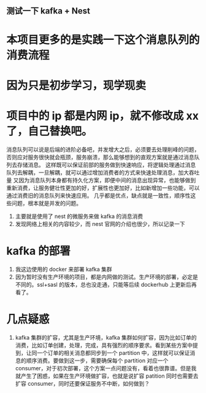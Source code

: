 ## 测试一下 kafka + Nest

# 本项目更多的是实践一下这个消息队列的消费流程

# 因为只是初步学习，现学现卖

# 项目中的 ip 都是内网 ip，就不修改成 xx 了，自己替换吧。

消息队列可以说是后端的进阶必备吧，并发增大之后，必须要去处理削峰的问题，否则应对服务很快就会瓶颈，服务崩溃，那么能够想到的直观方案就是通过消息队列去存储消息。
这样既可以保证前部的服务做到快速响应，将逻辑处理通过消息队列去解耦，一旦解耦，就可以通过增加消费者的方式来快速处理消息，加大吞吐量
又因为消息队列本身都有持久化方案，即便中间的消息出现异常，也能够做到重新消费，让服务健壮性更加的好，扩展性也更加好，比如新增加一些功能，可以通过消费旧的消息队列来快速应用。
几乎都是优点，缺点就是一致性，顺序性这些问题，根本就是并发的问题。

1. 主要就是使用了 nest 的微服务来做 kafka 的消息消费
2. 发现网络上相关的内容较少，而 nest 官网的介绍也很少，所以记录一下

# kafka 的部署

1. 我这边使用的 docker 来部署 kafka 集群
2. 因为暂时没有生产环境的项目，都是内网做的测试。生产环境的部署，必定是不同的。ssl+sasl 的版本，总也没走通，只能等后续 dockerhub 上更新后再看了。

# 几点疑惑

1. kafka 集群的扩容，尤其是生产环境，kafka 集群如何扩容，因为比如订单的消费，比如订单创建，处理，完成，具有强烈的顺序要求。看到某些方案中提到，让同一个订单的相关消息都同步到一个 partition 中，这样就可以保证消息的顺序消费。要做到这一步，需要确保每个 partition 对应一个 consumer，对于初次部署，这个方案一点问题没有，看着也很靠谱。但是我就产生了困惑，如果在生产环境做扩容，也就是说扩容 patition 同时也需要去扩容 consumer，同时还要保证服务不中断，如何做到？

